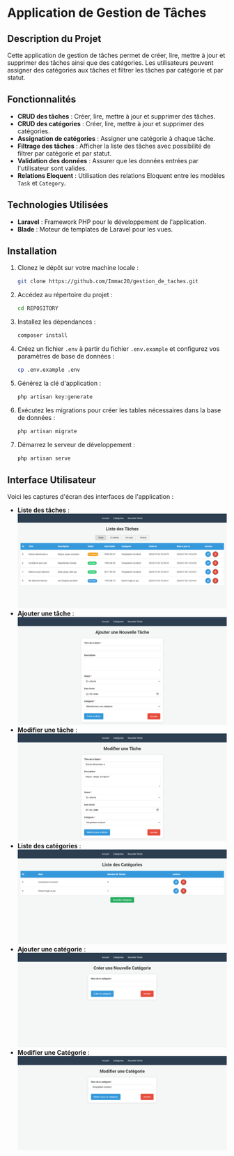 # Application de Gestion de Tâches

## Description du Projet

Cette application de gestion de tâches permet de créer, lire, mettre à jour et supprimer des tâches ainsi que des catégories. Les utilisateurs peuvent assigner des catégories aux tâches et filtrer les tâches par catégorie et par statut.

## Fonctionnalités

- **CRUD des tâches** : Créer, lire, mettre à jour et supprimer des tâches.
- **CRUD des catégories** : Créer, lire, mettre à jour et supprimer des catégories.
- **Assignation de catégories** : Assigner une catégorie à chaque tâche.
- **Filtrage des tâches** : Afficher la liste des tâches avec possibilité de filtrer par catégorie et par statut.
- **Validation des données** : Assurer que les données entrées par l'utilisateur sont valides.
- **Relations Eloquent** : Utilisation des relations Eloquent entre les modèles `Task` et `Category`.

## Technologies Utilisées

- **Laravel** : Framework PHP pour le développement de l'application.
- **Blade** : Moteur de templates de Laravel pour les vues.
## Installation

1. Clonez le dépôt sur votre machine locale :
    ```bash
    git clone https://github.com/Immac20/gestion_de_taches.git
    ```

2. Accédez au répertoire du projet :
    ```bash
    cd REPOSITORY
    ```

3. Installez les dépendances :
    ```bash
    composer install
    ```

4. Créez un fichier `.env` à partir du fichier `.env.example` et configurez vos paramètres de base de données :
    ```bash
    cp .env.example .env
    ```

5. Générez la clé d'application :
    ```bash
    php artisan key:generate
    ```

6. Exécutez les migrations pour créer les tables nécessaires dans la base de données :
    ```bash
    php artisan migrate
    ```

7. Démarrez le serveur de développement :
    ```bash
    php artisan serve
    ```

## Interface Utilisateur

Voici les captures d'écran des interfaces de l'application :

- **Liste des tâches** : ![Liste des tâches](public/images/liste_des_taches.png)
- **Ajouter une tâche** : ![Ajouter une tâche](public/images/add-task.png)
- **Modifier une tâche** : ![Modifier une tâche](public/images/edit-task.png)
- **Liste des catégories** : ![Liste des tâches](public/images/liste_des_categories.png)
- **Ajouter une catégorie** : ![Ajouter une tâche](public/images/add-categories.png)
- **Modifier une Catégorie** : ![Modifier une tâche](public/images/edit-categories.png)

